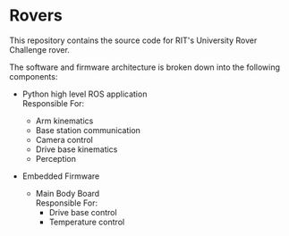# Rovers

This repository contains the source code for RIT's University Rover Challenge rover.

The software and firmware architecture is broken down into the following components:

- Python high level ROS application\
    Responsible For:
    - Arm kinematics
    - Base station communication
    - Camera control
    - Drive base kinematics
    - Perception

- Embedded Firmware
    - Main Body Board\
        Responsible For:
        - Drive base control
        - Temperature control

    